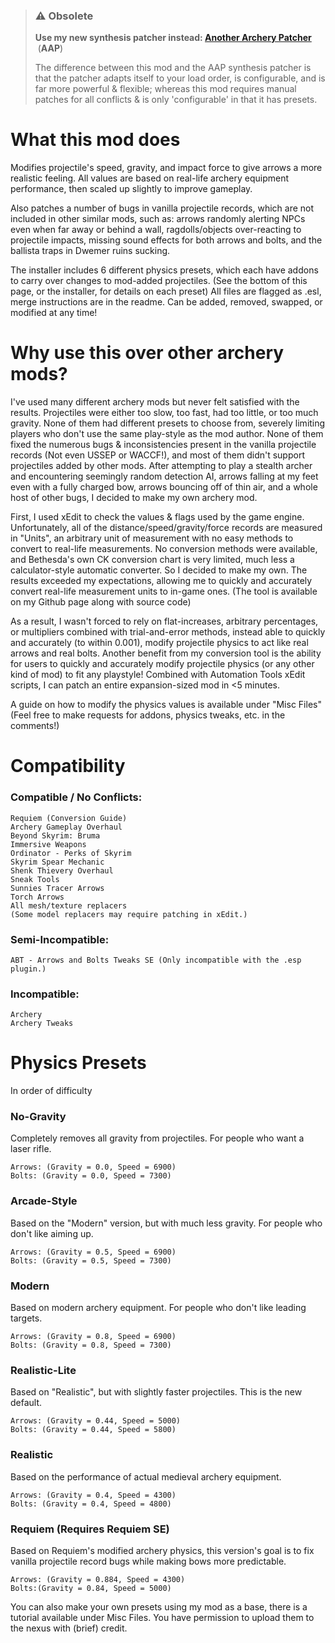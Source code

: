 > ### :warning: Obsolete
> **Use my new synthesis patcher instead: [Another Archery Patcher](https://github.com/Synthesis-Collective/Another-Archery-Patcher)** &nbsp;(**AAP**)  
> 
> The difference between this mod and the AAP synthesis patcher is that the patcher adapts itself to your load order, is configurable, and is far more powerful & flexible; whereas this mod requires manual patches for all conflicts & is only 'configurable' in that it has presets.  

# What this mod does

Modifies projectile's speed, gravity, and impact force to give arrows a more realistic feeling.
All values are based on real-life archery equipment performance, then scaled up slightly to improve gameplay.

Also patches a number of bugs in vanilla projectile records, which are not included in other similar mods, such as:
arrows randomly alerting NPCs even when far away or behind a wall,
ragdolls/objects over-reacting to projectile impacts,
missing sound effects for both arrows and bolts,
and the ballista traps in Dwemer ruins sucking.


The installer includes 6 different physics presets, which each have addons to carry over changes to mod-added projectiles.
(See the bottom of this page, or the installer, for details on each preset)
All files are flagged as .esl, merge instructions are in the readme.
Can be added, removed, swapped, or modified at any time!


# Why use this over other archery mods?

I've used many different archery mods but never felt satisfied with the results.
Projectiles were either too slow, too fast, had too little, or too much gravity. None of them had different presets to choose from, severely limiting players who don't use the same play-style as the mod author. None of them fixed the numerous bugs & inconsistencies present in the vanilla projectile records (Not even USSEP or WACCF!), and most of them didn't support projectiles added by other mods. After attempting to play a stealth archer and encountering seemingly random detection AI, arrows falling at my feet even with a fully charged bow, arrows bouncing off of thin air, and a whole host of other bugs, I decided to make my own archery mod.

First, I used xEdit to check the values & flags used by the game engine. Unfortunately, all of the distance/speed/gravity/force records are measured in "Units", an arbitrary unit of measurement with no easy methods to convert to real-life measurements. No conversion methods were available, and Bethesda's own CK conversion chart is very limited, much less a calculator-style automatic converter. So I decided to make my own. The results exceeded my expectations, allowing me to quickly and accurately convert real-life measurement units to in-game ones.
(The tool is available on my Github﻿ page along with source code)

As a result, I wasn't forced to rely on flat-increases, arbitrary percentages, or multipliers combined with trial-and-error methods, instead able to quickly and accurately (to within 0.001), modify projectile physics to act like real arrows and real bolts.
Another benefit from my conversion tool is the ability for users to quickly and accurately modify projectile physics (or any other kind of mod) to fit any playstyle! Combined with Automation Tools xEdit scripts, I can patch an entire expansion-sized mod in <5 minutes.

A guide on how to modify the physics values is available under "Misc Files"
(Feel free to make requests for addons, physics tweaks, etc. in the comments!)


# Compatibility

### Compatible / No Conflicts:
    Requiem﻿ (Conversion Guide)﻿
    Archery Gameplay Overhaul﻿
    Beyond Skyrim: Bruma﻿
    Immersive Weapons﻿
    Ordinator - Perks of Skyrim﻿
    Skyrim Spear Mechanic﻿
    Shenk Thievery Overhaul﻿
    Sneak Tools
    ﻿Sunnies Tracer Arrows﻿
    Torch Arrows﻿
    All mesh/texture replacers
    (Some model replacers may require patching in xEdit.)

### Semi-Incompatible:
    ABT - Arrows and Bolts Tweaks SE (Only incompatible with the .esp plugin.)

### Incompatible:
    Archery﻿
    Archery Tweaks﻿


# Physics Presets
In order of difficulty

### No-Gravity
Completely removes all gravity from projectiles. For people who want a laser rifle.

    Arrows: (Gravity = 0.0, Speed = 6900)
    Bolts: (Gravity = 0.0, Speed = 7300)


### Arcade-Style
Based on the "Modern" version, but with much less gravity. For people who don't like aiming up.
    
    Arrows: (Gravity = 0.5, Speed = 6900)
    Bolts: (Gravity = 0.5, Speed = 7300)


### Modern
Based on modern archery equipment. For people who don't like leading targets.

    Arrows: (Gravity = 0.8, Speed = 6900)
    Bolts: (Gravity = 0.8, Speed = 7300)


### Realistic-Lite
Based on "Realistic", but with slightly faster projectiles. This is the new default.

    Arrows: (Gravity = 0.44, Speed = 5000)
    Bolts: (Gravity = 0.44, Speed = 5800)


### Realistic
Based on the performance of actual medieval archery equipment.

    Arrows: (Gravity = 0.4, Speed = 4300)
    Bolts: (Gravity = 0.4, Speed = 4800)


### Requiem (Requires Requiem SE)
Based on Requiem's modified archery physics, this version's goal is to fix vanilla projectile record bugs while making bows more predictable.

    Arrows: (Gravity = 0.884, Speed = 4300)
    Bolts:(Gravity = 0.84, Speed = 5000)



You can also make your own presets using my mod as a base, there is a tutorial available under Misc Files.
You have permission to upload them to the nexus with (brief) credit.
